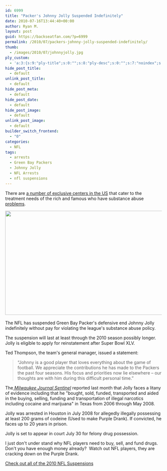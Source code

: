 ```yaml
---
id: 6999
title: "Packer's Johnny Jolly Suspended Indefinitely"
date: 2010-07-16T13:44:40+00:00
author: Ryan M.
layout: post
guid: https://backseatfan.com/?p=6999
permalink: /2010/07/packers-johnny-jolly-suspended-indefinitely/
thumb:
  - /images/2010/07/johnnyjolly.jpg
ply_custom:
  - 'a:3:{s:9:"ply-title";s:0:"";s:8:"ply-desc";s:0:"";s:7:"noindex";s:0:"";}'
hide_post_title:
  - default
unlink_post_title:
  - default
hide_post_meta:
  - default
hide_post_date:
  - default
hide_post_image:
  - default
unlink_post_image:
  - default
builder_switch_frontend:
  - "0"
categories:
  - NFL
tags:
  - arrests
  - Green Bay Packers
  - Johnny Jolly
  - NFL Arrests
  - nfl suspensions
---
```


<div class="entry">
  <p>
    There are <a href="https://www.rehabs.com/">a number of exclusive centers in the US</a> that cater to the treatment needs of the rich and famous who have substance abuse <a href="https://www.futuresofpalmbeach.com/codeine-abuse">problems</a>.
  </p>

  <p>
    <a href="/images/2010/07/johnnyjolly1.jpg"><img class="size-full wp-image-7006 alignnone" title="Johnny Jolly" alt="" src="/images/2010/07/johnnyjolly1-e1279318302735.jpg" width="608" height="335" srcset="/images/2010/07/johnnyjolly1-e1279318302735.jpg 608w, /images/2010/07/johnnyjolly1-e1279318302735-300x165.jpg 300w" sizes="(max-width: 608px) 100vw, 608px" /></a>
  </p>

  <p>
    The NFL has suspended Green Bay Packer's defensive end Johnny Jolly  indefinitely without pay for violating the league's substance abuse policy.
  </p>

  <p>
    The suspension will last at least through the 2010 season possibly longer. Jolly is eligible to apply for reinstatement after Super Bowl XLV.
  </p>

  <p>
    Ted Thompson, the team's general manager, issued a statement:
  </p>

  <blockquote>
    <p>
      “Johnny is a good player that loves everything about the game of football. We appreciate the contributions he has made to the Packers the past four seasons. His focus and priorities now lie elsewhere – our thoughts are with him during this difficult personal time.”
    </p>
  </blockquote>

  <p>
    The<a href="https://www.jsonline.com/sports/packers/95671704.html?utm_source=twitterfeed&utm_medium=twitter&utm_term=packers"> <em>Milwaukee Journal Sentinel</em></a> reported last month that Jolly faces a litany of evidence including that he "bought, sold, funded, transported and aided in the buying, selling, funding and transportation of illegal narcotics including cocaine and marijuana" in Texas from 2006 through May 2008.
  </p>

  <p>
    Jolly was arrested in Houston in July 2008 for allegedly illegally possessing at least 200 grams of codeine (Used to make Purple Drank). If convicted, he faces up to 20 years in prison.
  </p>

  <p>
    Jolly is set to appear in court July 30 for felony drug possession.
  </p>

  <p>
    I just don't under stand why NFL players need to buy, sell, and fund drugs.  Don't you have enough money already?  Watch out NFL players, they are cracking down on the Purple Drank.
  </p>

  <p>
    <a href="https://backseatfan.com/2010/06/2010-2011-nfl-suspensions/">Check out all of the 2010 NFL Suspensions</a>
  </p>
</div>
